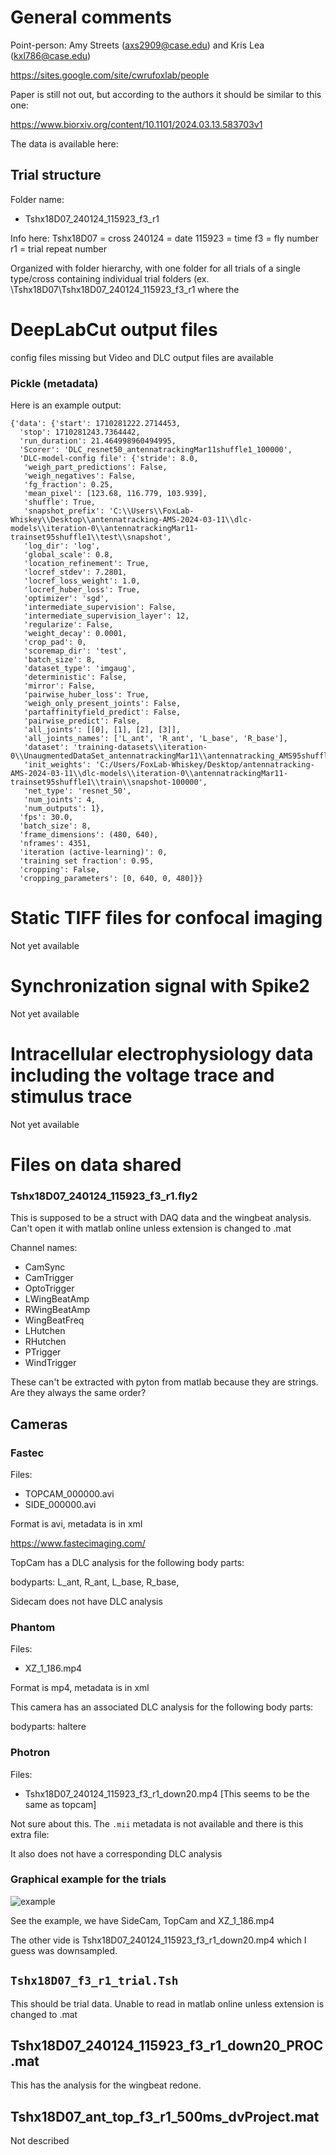 
# General comments
Point-person: Amy Streets (axs2909@case.edu) and Kris Lea (kxl786@case.edu)

https://sites.google.com/site/cwrufoxlab/people

Paper is still not out, but according to the authors it should be similar to this one:

https://www.biorxiv.org/content/10.1101/2024.03.13.583703v1

The data is available here:



## Trial structure

Folder name:
- Tshx18D07_240124_115923_f3_r1

Info here:
Tshx18D07 = cross
240124 = date
115923 = time
f3 = fly number
r1 = trial repeat number


Organized with folder hierarchy, with one folder for all trials of a single type/cross containing individual trial folders (ex. \Tshx18D07\Tshx18D07_240124_115923_f3_r1 where the 

# DeepLabCut output files
config files missing but Video and DLC output files are available

### Pickle (metadata)

Here is an example output:

```
{'data': {'start': 1710281222.2714453,
  'stop': 1710281243.7364442,
  'run_duration': 21.464998960494995,
  'Scorer': 'DLC_resnet50_antennatrackingMar11shuffle1_100000',
  'DLC-model-config file': {'stride': 8.0,
   'weigh_part_predictions': False,
   'weigh_negatives': False,
   'fg_fraction': 0.25,
   'mean_pixel': [123.68, 116.779, 103.939],
   'shuffle': True,
   'snapshot_prefix': 'C:\\Users\\FoxLab-Whiskey\\Desktop\\antennatracking-AMS-2024-03-11\\dlc-models\\iteration-0\\antennatrackingMar11-trainset95shuffle1\\test\\snapshot',
   'log_dir': 'log',
   'global_scale': 0.8,
   'location_refinement': True,
   'locref_stdev': 7.2801,
   'locref_loss_weight': 1.0,
   'locref_huber_loss': True,
   'optimizer': 'sgd',
   'intermediate_supervision': False,
   'intermediate_supervision_layer': 12,
   'regularize': False,
   'weight_decay': 0.0001,
   'crop_pad': 0,
   'scoremap_dir': 'test',
   'batch_size': 8,
   'dataset_type': 'imgaug',
   'deterministic': False,
   'mirror': False,
   'pairwise_huber_loss': True,
   'weigh_only_present_joints': False,
   'partaffinityfield_predict': False,
   'pairwise_predict': False,
   'all_joints': [[0], [1], [2], [3]],
   'all_joints_names': ['L_ant', 'R_ant', 'L_base', 'R_base'],
   'dataset': 'training-datasets\\iteration-0\\UnaugmentedDataSet_antennatrackingMar11\\antennatracking_AMS95shuffle1.mat',
   'init_weights': 'C:/Users/FoxLab-Whiskey/Desktop/antennatracking-AMS-2024-03-11\\dlc-models\\iteration-0\\antennatrackingMar11-trainset95shuffle1\\train\\snapshot-100000',
   'net_type': 'resnet_50',
   'num_joints': 4,
   'num_outputs': 1},
  'fps': 30.0,
  'batch_size': 8,
  'frame_dimensions': (480, 640),
  'nframes': 4351,
  'iteration (active-learning)': 0,
  'training set fraction': 0.95,
  'cropping': False,
  'cropping_parameters': [0, 640, 0, 480]}}
```

# Static TIFF files for confocal imaging
Not yet available

# Synchronization signal with Spike2
Not yet available

# Intracellular electrophysiology data including the voltage trace and stimulus trace

Not yet available

# Files on data shared 

### Tshx18D07_240124_115923_f3_r1.fly2
This is supposed to be a struct with DAQ data and the wingbeat analysis. Can't open it with matlab online unless extension is changed to .mat

  Channel names:
- CamSync
- CamTrigger
- OptoTrigger
- LWingBeatAmp
- RWingBeatAmp
- WingBeatFreq
- LHutchen  
- RHutchen
- PTrigger
- WindTrigger

These can't be extracted with pyton from matlab because they are strings. Are they always the same order?

## Cameras 

### Fastec

Files:
* TOPCAM_000000.avi
* SIDE_000000.avi

Format is avi, metadata is in xml

https://www.fastecimaging.com/

TopCam has a DLC analysis for the following body parts:

bodyparts: L_ant, R_ant, L_base, R_base,

Sidecam does not have DLC analysis

### Phantom
Files:
* XZ_1_186.mp4

Format is mp4, metadata is in xml

This camera has an associated DLC analysis for the following body parts:

bodyparts: haltere

### Photron

Files:
* Tshx18D07_240124_115923_f3_r1_down20.mp4 [This seems to be the same as topcam]


Not sure about this. The `.mii` metadata is not available and there is this extra file:


It also does not have a corresponding DLC analysis

### Graphical example for the trials
![example](./assets/camera_views.png)

See the example, we have SideCam, TopCam and XZ_1_186.mp4

The other vide is  Tshx18D07_240124_115923_f3_r1_down20.mp4 which I guess was downsampled.


## `Tshx18D07_f3_r1_trial.Tsh`
This should be trial data.
Unable to read in matlab online unless extension is changed to .mat

## Tshx18D07_240124_115923_f3_r1_down20_PROC.mat
This has the analysis for the wingbeat redone.


## Tshx18D07_ant_top_f3_r1_500ms_dvProject.mat
Not described